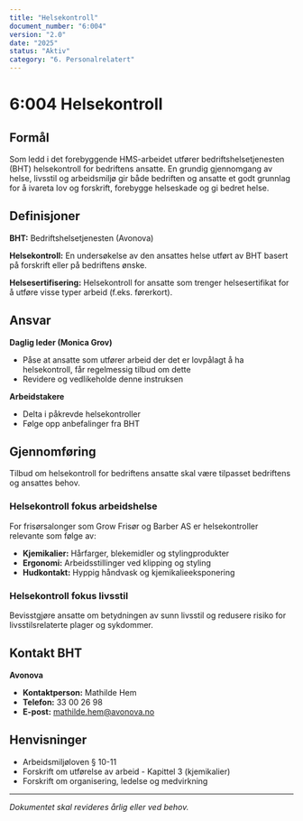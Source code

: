 ```yaml
---
title: "Helsekontroll"
document_number: "6:004"
version: "2.0"
date: "2025"
status: "Aktiv"
category: "6. Personalrelatert"
---
```


# 6:004 Helsekontroll

## Formål

Som ledd i det forebyggende HMS-arbeidet utfører bedriftshelsetjenesten (BHT) helsekontroll for bedriftens ansatte. En grundig gjennomgang av helse, livsstil og arbeidsmiljø gir både bedriften og ansatte et godt grunnlag for å ivareta lov og forskrift, forebygge helseskade og gi bedret helse.

## Definisjoner

**BHT:** Bedriftshelsetjenesten (Avonova)

**Helsekontroll:** En undersøkelse av den ansattes helse utført av BHT basert på forskrift eller på bedriftens ønske.

**Helsesertifisering:** Helsekontroll for ansatte som trenger helsesertifikat for å utføre visse typer arbeid (f.eks. førerkort).

## Ansvar

**Daglig leder (Monica Grov)**
- Påse at ansatte som utfører arbeid der det er lovpålagt å ha helsekontroll, får regelmessig tilbud om dette
- Revidere og vedlikeholde denne instruksen

**Arbeidstakere**
- Delta i påkrevde helsekontroller
- Følge opp anbefalinger fra BHT

## Gjennomføring

Tilbud om helsekontroll for bedriftens ansatte skal være tilpasset bedriftens og ansattes behov.

### Helsekontroll fokus arbeidshelse

For frisørsalonger som Grow Frisør og Barber AS er helsekontroller relevante som følge av:

- **Kjemikalier:** Hårfarger, blekemidler og stylingprodukter
- **Ergonomi:** Arbeidsstillinger ved klipping og styling
- **Hudkontakt:** Hyppig håndvask og kjemikalieeksponering

### Helsekontroll fokus livsstil

Bevisstgjøre ansatte om betydningen av sunn livsstil og redusere risiko for livsstilsrelaterte plager og sykdommer.

## Kontakt BHT

**Avonova**
- **Kontaktperson:** Mathilde Hem
- **Telefon:** 33 00 26 98
- **E-post:** mathilde.hem@avonova.no

## Henvisninger

- Arbeidsmiljøloven § 10-11
- Forskrift om utførelse av arbeid - Kapittel 3 (kjemikalier)
- Forskrift om organisering, ledelse og medvirkning

---

*Dokumentet skal revideres årlig eller ved behov.*
